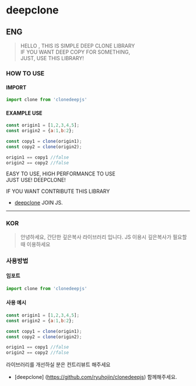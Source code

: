 # deepclone

## ENG
> HELLO , THIS IS SIMPLE DEEP CLONE LIBRARY<br/>
> IF YOU WANT DEEP COPY FOR SOMETHING,<br/>
> JUST, USE THIS LIBRARY!

### HOW TO USE

#### IMPORT
```javascript
import clone from 'clonedeepjs'
```
#### EXAMPLE USE

```javascript
const origin1 = [1,2,3,4,5];
const origin2 = {a:1,b:2};

const copy1 = clone(origin1);
const copy2 = clone(origin2);

origin1 == copy1 //false
origin2 == copy2 //false
```

EASY TO USE, HIGH PERFORMANCE TO USE <br/>
JUST USE! DEEPCLONE!

IF YOU WANT CONTRIBUTE THIS LIBRARY
- [deepclone](https://github.com/ryuhojin/clonedeepjs) JOIN JS.

---

### KOR
> 안녕하세요, 간단한 깊은복사 라이브러리 입니다.
> JS 이용시 깊은복사가 필요할때 이용하세요

### 사용방법

#### 임포트
```javascript
import clone from 'clonedeepjs'
```
#### 사용 예시

```javascript
const origin1 = [1,2,3,4,5];
const origin2 = {a:1,b:2};

const copy1 = clone(origin1);
const copy2 = clone(origin2);

origin1 == copy1 //false
origin2 == copy2 //false
```

라이브러리를 개선하실 분은 컨트리뷰트 해주세요
- [deepclone] (https://github.com/ryuhojin/clonedeepjs) 함께해주세요.
